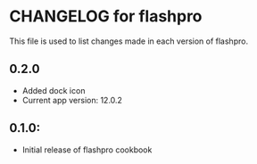 # CHANGELOG for flashpro

This file is used to list changes made in each version of flashpro.

## 0.2.0

* Added dock icon
* Current app version: 12.0.2

## 0.1.0:

* Initial release of flashpro cookbook